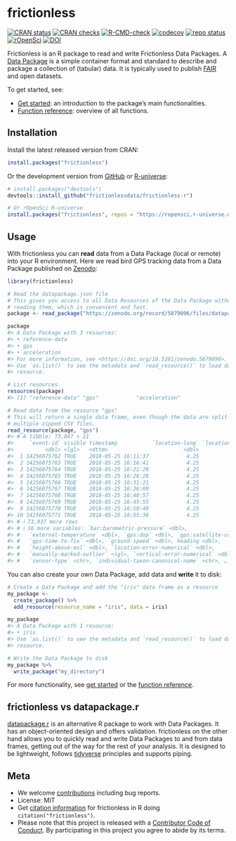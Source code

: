 
<!-- README.md is generated from README.Rmd. Please edit that file -->

# frictionless

<!-- badges: start -->

[![CRAN
status](https://www.r-pkg.org/badges/version/frictionless)](https://CRAN.R-project.org/package=frictionless)
[![CRAN
checks](https://badges.cranchecks.info/worst/frictionless.svg)](https://cran.r-project.org/web/checks/check_results_frictionless.html)
[![R-CMD-check](https://github.com/frictionlessdata/frictionless-r/actions/workflows/R-CMD-check.yaml/badge.svg)](https://github.com/frictionlessdata/frictionless-r/actions/workflows/R-CMD-check.yaml)
[![codecov](https://codecov.io/gh/frictionlessdata/frictionless-r/branch/main/graph/badge.svg)](https://app.codecov.io/gh/frictionlessdata/frictionless-r/)
[![repo
status](https://www.repostatus.org/badges/latest/active.svg)](https://www.repostatus.org/#active)
[![rOpenSci](https://badges.ropensci.org/495_status.svg)](https://github.com/ropensci/software-review/issues/495)
[![DOI](https://zenodo.org/badge/DOI/10.5281/zenodo.5815355.svg)](https://doi.org/10.5281/zenodo.5815355)
<!-- badges: end -->

Frictionless is an R package to read and write Frictionless Data
Packages. A [Data
Package](https://specs.frictionlessdata.io/data-package/) is a simple
container format and standard to describe and package a collection of
(tabular) data. It is typically used to publish
[FAIR](https://www.go-fair.org/fair-principles/) and open datasets.

To get started, see:

- [Get
  started](https://docs.ropensci.org/frictionless/articles/frictionless.html):
  an introduction to the package’s main functionalities.
- [Function
  reference](https://docs.ropensci.org/frictionless/reference/index.html):
  overview of all functions.

## Installation

Install the latest released version from CRAN:

``` r
install.packages("frictionless")
```

Or the development version from
[GitHub](https://github.com/frictionlessdata/frictionless-r) or
[R-universe](https://ropensci.r-universe.dev):

``` r
# install.packages("devtools")
devtools::install_github("frictionlessdata/frictionless-r")

# Or rOpenSci R-universe
install.packages("frictionless", repos = "https://ropensci.r-universe.dev")
```

## Usage

With frictionless you can **read** data from a Data Package (local or
remote) into your R environment. Here we read bird GPS tracking data
from a Data Package published on
[Zenodo](https://doi.org/10.5281/zenodo.5879096):

``` r
library(frictionless)

# Read the datapackage.json file
# This gives you access to all Data Resources of the Data Package without 
# reading them, which is convenient and fast.
package <- read_package("https://zenodo.org/record/5879096/files/datapackage.json")

package
#> A Data Package with 3 resources:
#> • reference-data
#> • gps
#> • acceleration
#> For more information, see <https://doi.org/10.5281/zenodo.5879096>.
#> Use `as.list()` to see the metadata and `read_resource()` to load data from a
#> resource.

# List resources
resources(package)
#> [1] "reference-data" "gps"            "acceleration"

# Read data from the resource "gps"
# This will return a single data frame, even though the data are split over 
# multiple zipped CSV files.
read_resource(package, "gps")
#> # A tibble: 73,047 × 21
#>     `event-id` visible timestamp           `location-long` `location-lat`
#>          <dbl> <lgl>   <dttm>                        <dbl>          <dbl>
#>  1 14256075762 TRUE    2018-05-25 16:11:37            4.25           51.3
#>  2 14256075763 TRUE    2018-05-25 16:16:41            4.25           51.3
#>  3 14256075764 TRUE    2018-05-25 16:21:29            4.25           51.3
#>  4 14256075765 TRUE    2018-05-25 16:26:28            4.25           51.3
#>  5 14256075766 TRUE    2018-05-25 16:31:21            4.25           51.3
#>  6 14256075767 TRUE    2018-05-25 16:36:09            4.25           51.3
#>  7 14256075768 TRUE    2018-05-25 16:40:57            4.25           51.3
#>  8 14256075769 TRUE    2018-05-25 16:45:55            4.25           51.3
#>  9 14256075770 TRUE    2018-05-25 16:50:49            4.25           51.3
#> 10 14256075771 TRUE    2018-05-25 16:55:36            4.25           51.3
#> # ℹ 73,037 more rows
#> # ℹ 16 more variables: `bar:barometric-pressure` <dbl>,
#> #   `external-temperature` <dbl>, `gps:dop` <dbl>, `gps:satellite-count` <dbl>,
#> #   `gps-time-to-fix` <dbl>, `ground-speed` <dbl>, heading <dbl>,
#> #   `height-above-msl` <dbl>, `location-error-numerical` <dbl>,
#> #   `manually-marked-outlier` <lgl>, `vertical-error-numerical` <dbl>,
#> #   `sensor-type` <chr>, `individual-taxon-canonical-name` <chr>, …
```

You can also create your own Data Package, add data and **write** it to
disk:

``` r
# Create a Data Package and add the "iris" data frame as a resource
my_package <-
  create_package() %>%
  add_resource(resource_name = "iris", data = iris)

my_package
#> A Data Package with 1 resource:
#> • iris
#> Use `as.list()` to see the metadata and `read_resource()` to load data from a
#> resource.

# Write the Data Package to disk
my_package %>%
  write_package("my_directory")
```

For more functionality, see [get
started](https://docs.ropensci.org/frictionless/articles/frictionless.html)
or the [function
reference](https://docs.ropensci.org/frictionless/reference/index.html).

## frictionless vs datapackage.r

[datapackage.r](https://github.com/frictionlessdata/datapackage-r) is an
alternative R package to work with Data Packages. It has an
object-oriented design and offers validation. frictionless on the other
hand allows you to quickly read and write Data Packages to and from data
frames, getting out of the way for the rest of your analysis. It is
designed to be lightweight, follows
[tidyverse](https://www.tidyverse.org/) principles and supports piping.

## Meta

- We welcome
  [contributions](https://docs.ropensci.org/frictionless/CONTRIBUTING.html)
  including bug reports.
- License: MIT
- Get [citation
  information](https://docs.ropensci.org/frictionless/authors.html#citation)
  for frictionless in R doing `citation("frictionless")`.
- Please note that this project is released with a [Contributor Code of
  Conduct](https://frictionlessdata.io/work-with-us/code-of-conduct/).
  By participating in this project you agree to abide by its terms.
